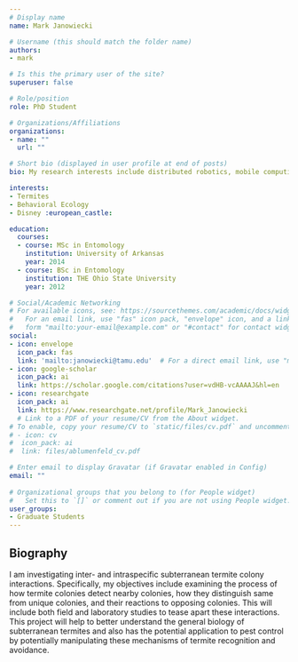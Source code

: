```yaml
---
# Display name
name: Mark Janowiecki

# Username (this should match the folder name)
authors:
- mark

# Is this the primary user of the site?
superuser: false

# Role/position
role: PhD Student

# Organizations/Affiliations
organizations:
- name: ""
  url: ""

# Short bio (displayed in user profile at end of posts)
bio: My research interests include distributed robotics, mobile computing and programmable matter.

interests:
- Termites
- Behavioral Ecology
- Disney :european_castle:

education:
  courses:
  - course: MSc in Entomology
    institution: University of Arkansas
    year: 2014
  - course: BSc in Entomology
    institution: THE Ohio State University
    year: 2012

# Social/Academic Networking
# For available icons, see: https://sourcethemes.com/academic/docs/widgets/#icons
#   For an email link, use "fas" icon pack, "envelope" icon, and a link in the
#   form "mailto:your-email@example.com" or "#contact" for contact widget.
social:
- icon: envelope
  icon_pack: fas
  link: 'mailto:janowiecki@tamu.edu'  # For a direct email link, use "mailto:test@example.org".
- icon: google-scholar
  icon_pack: ai
  link: https://scholar.google.com/citations?user=vdHB-vcAAAAJ&hl=en
- icon: researchgate
  icon_pack: ai
  link: https://www.researchgate.net/profile/Mark_Janowiecki
  # Link to a PDF of your resume/CV from the About widget.
# To enable, copy your resume/CV to `static/files/cv.pdf` and uncomment the lines below.  
# - icon: cv
#  icon_pack: ai
#  link: files/ablumenfeld_cv.pdf

# Enter email to display Gravatar (if Gravatar enabled in Config)
email: ""
  
# Organizational groups that you belong to (for People widget)
#   Set this to `[]` or comment out if you are not using People widget.  
user_groups:
- Graduate Students
---
```

## **Biography**

I am investigating inter- and intraspecific subterranean termite colony interactions. Specifically, my objectives include examining the process of how termite colonies detect nearby colonies, how they distinguish same from unique colonies, and their reactions to opposing colonies. This will include both field and laboratory studies to tease apart these interactions. This project will help to better understand the general biology of subterranean termites and also has the potential application to pest control by potentially manipulating these mechanisms of termite recognition and avoidance.
